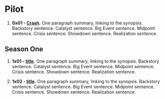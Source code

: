 # Pilot

1. **0x01 - [Crash](docs/episodes/0x01-crash.md).** One paragraph summary, linking to the synopsis.
Backstory sentence.
Catalyst sentence.
Big Event sentence.
Midpoint sentence.
Crisis sentence.
Showdown sentence.
Realization sentence.

## Season One

1. **1x01 - [title](docs/episodes/1x01.md).**
One paragraph summary, linking to the synopsis.
Backstory sentence.
Catalyst sentence.
Big Event sentence.
Midpoint sentence.
Crisis sentence.
Showdown sentence.
Realization sentence.

1. **1x02 - [title](docs/episodes/1x02.md).**
One paragraph summary, linking to the synopsis.
Backstory sentence.
Catalyst sentence.
Big Event sentence.
Midpoint sentence.
Crisis sentence.
Showdown sentence.
Realization sentence.
